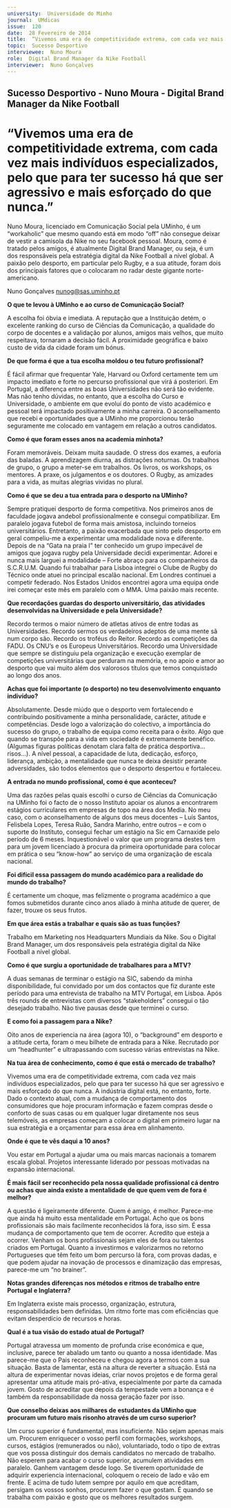 ```yaml
---
university:  Universidade do Minho
journal:  UMdicas
issue:  120
date:  28 Fevereiro de 2014
title:  “Vivemos uma era de competitividade extrema, com cada vez mais indivíduos especializados, pelo que para ter sucesso há que ser agressivo e mais esforçado do que nunca.”
topic:  Sucesso Desportivo
interviewee:  Nuno Moura
role:  Digital Brand Manager da Nike Football
interviewer:  Nuno Gonçalves
---
```

 

## Sucesso Desportivo - Nuno Moura - Digital Brand Manager da Nike Football 


# “Vivemos uma era de competitividade extrema, com cada vez mais indivíduos especializados, pelo que para ter sucesso há que ser agressivo e mais esforçado do que nunca.”

 
Nuno Moura, licenciado em Comunicação Social pela UMinho, é um “workaholic” que mesmo quando está em modo “off” não consegue deixar de vestir a camisola da Nike no seu facebook pessoal.
Moura, como é tratado pelos amigos, é atualmente Digital Brand Manager, ou seja, é um dos responsáveis pela estratégia digital da Nike Football a nível global. A paixão pelo desporto, em particular pelo Rugby, e a sua atitude, foram dois dos principais fatores que o colocaram no radar deste gigante norte-americano.

Nuno Gonçalves 
nunog@sas.uminho.pt 

 
**O que te levou à UMinho e ao curso de Comunicação Social?**

A escolha foi óbvia e imediata. A reputação que a Instituição detém, o excelente ranking do curso de Ciências da Comunicação, a qualidade do corpo de docentes e a validação por alunos, amigos mais velhos, que muito respeitava, tornaram a decisão fácil.
A proximidade geográfica e baixo custo de vida da cidade foram um bónus.

 
**De que forma é que a tua escolha moldou o teu futuro profissional?**

É fácil afirmar que frequentar Yale, Harvard ou Oxford certamente tem um impacto imediato e forte no percurso profissional que virá á posteriori. Em Portugal, a diferença entre as boas Universidades não será tão evidente. Mas não tenho dúvidas, no entanto, que a escolha do Curso e Universidade, o ambiente em que evoluí do ponto de visto académico e pessoal terá impactado positivamente a minha carreira. O aconselhamento que recebi e oportunidades que a UMinho me proporcionou terão seguramente me colocado em vantagem em relação a outros candidatos.

 
**Como é que foram esses anos na academia minhota?**

Foram memoráveis. Deixam muita saudade. O stress dos exames, a euforia das baladas. A aprendizagem diurna, as distrações noturnas. Os trabalhos de grupo, o grupo a meter-se em trabalhos.
Os livros, os workshops, os mentores. A praxe, os julgamentos e os doutores. O Rugby, as amizades para a vida, as muitas alegrias vividas no plural.

 
**Como é que se deu a tua entrada para o desporto na UMinho?**

Sempre pratiquei desporto de forma competitiva.
Nos primeiros anos de faculdade jogava andebol profissionalmente e consegui compatibilizar. Em paralelo jogava futebol de forma mais amistosa, incluindo torneios universitários. Entretanto, a paixão exacerbada que sinto pelo desporto em geral compeliu-me a experimentar uma modalidade nova e diferente. Depois de na “Gata na praia I” ter conhecido um grupo impecável de amigos que jogava rugby pela Universidade decidi experimentar. Adorei e nunca mais larguei a modalidade – Forte abraço para os companheiros da S.C.R.U.M. Quando fui trabalhar para Lisboa integrei o Clube de Rugby do Técnico onde atuei no principal escalão nacional.
Em Londres continuei a competir federado. Nos Estados Unidos encontrei agora uma equipa onde irei começar este mês em paralelo com o MMA. Uma paixão mais recente.

 
**Que recordações guardas do desporto universitário, das atividades desenvolvidas na Universidade e pela Universidade?**

Recordo termos o maior número de atletas ativos de entre todas as Universidades. Recordo sermos os verdadeiros adeptos de uma mente sã num corpo são. Recordo os troféus do Reitor. Recordo as competições da FADU. Os CNU’s e os Europeus Universitários. Recordo uma Universidade que sempre se distinguiu pela organização e execução exemplar de competições universitárias que perduram na memória, e no apoio e amor ao desporto que vai muito além dos valorosos títulos que temos conquistado ao longo dos anos.

 
**Achas que foi importante (o desporto) no teu desenvolvimento enquanto indivíduo?**

Absolutamente. Desde miúdo que o desporto vem fortalecendo e contribuindo positivamente a minha personalidade, carácter, atitude e competências.
Desde logo a valorização do colectivo, a importância do sucesso do grupo, o trabalho de equipa como receita para o êxito. Algo que quando se transpõe para a vida em sociedade é extremamente benéfico. (Algumas figuras políticas denotam clara falta de prática desportiva... risos...). A nível pessoal, a capacidade de luta, dedicação, esforço, liderança, ambição, a mentalidade que nunca te deixa desistir perante adversidades, são todos elementos que o desporto despertou e fortaleceu.

 
**A entrada no mundo profissional, como é que aconteceu?**

Uma das razões pelas quais escolhi o curso de Ciências da Comunicação na UMinho foi o facto de o nosso Instituto apoiar os alunos a encontrarem estágios curriculares em empresas de topo na área dos Media. No meu caso, com o aconselhamento de alguns dos meus docentes – Luís Santos, Felisbela Lopes, Teresa Ruão, Sandra Marinho, entre outros – e com o suporte do Instituto, consegui fechar um estágio na Sic em Carnaxide pelo período de 6 meses. Inquestionável o valor que um programa destes tem para um jovem licenciado à procura da primeira oportunidade para colocar em prática o seu “know-how” ao serviço de uma organização de escala nacional.

 
**Foi difícil essa passagem do mundo académico para a realidade do mundo do trabalho?**

É certamente um choque, mas felizmente o programa académico a que fomos submetidos durante cinco anos aliado à minha atitude de querer, de fazer, trouxe os seus frutos.

 
**Em que área estás a trabalhar e quais são as tuas funções?**

Trabalho em Marketing nos Headquarters Mundiais da Nike. Sou o Digital Brand Manager, um dos responsáveis pela estratégia digital da Nike Football a nível global.

 
**Como é que surgiu a oportunidade de trabalhares para a MTV?**

A duas semanas de terminar o estágio na SIC, sabendo da minha disponibilidade, fui convidado por um dos contactos que fiz durante este período para uma entrevista de trabalho na MTV Portugal, em Lisboa.
Após três rounds de entrevistas com diversos “stakeholders” consegui o tão desejado trabalho. Não tive pausas desde que terminei o curso.

 
**E como foi a passagem para a Nike?**

Oito anos de experiencia na área (agora 10), o “background” em desporto e a atitude certa, foram o meu bilhete de entrada para a Nike. Recrutado por um “headhunter” e ultrapassando com sucesso várias entrevistas na Nike.

 
**Na tua área de conhecimento, como é que está o mercado de trabalho?**

Vivemos uma era de competitividade extrema, com cada vez mais indivíduos especializados, pelo que para ter sucesso há que ser agressivo e mais esforçado do que nunca. A indústria digital está, no entanto, forte. Dado o contexto atual, com a mudança de comportamento dos consumidores que hoje procuram informação e fazem compras desde o conforto de suas casas ou em qualquer lugar diretamente nos seus telemóveis, as empresas começam a colocar o digital em primeiro lugar na sua estratégia e a orçamentar para essa área em alinhamento.

 
**Onde é que te vês daqui a 10 anos?**

Vou estar em Portugal a ajudar uma ou mais marcas nacionais a tomarem escala global. Projetos interessante liderado por pessoas motivadas na expansão internacional.

 
**É mais fácil ser reconhecido pela nossa qualidade profissional cá dentro ou achas que ainda existe a mentalidade de que quem vem de fora é melhor?**

A questão é ligeiramente diferente. Quem é amigo, é melhor. Parece-me que ainda há muito essa mentalidade em Portugal. Acho que os bons profissionais são mais facilmente reconhecidos lá fora, isso sim. É essa mudança de comportamento que tem de ocorrer. Acredito que esteja a ocorrer. Venham os bons profissionais sejam eles de fora ou talentos criados em Portugal.
Quanto a investirmos e valorizarmos no retorno Portugueses que têm feito um bom percurso lá fora, com provas dadas, e que podem ajudar na inovação de processos e dinamização das empresas, parece-me um “no brainer”.

 
**Notas grandes diferenças nos métodos e ritmos de trabalho entre Portugal e Inglaterra?**

Em Inglaterra existe mais processo, organização, estrutura, responsabilidades bem definidas. Um ritmo forte mas com eficiências que evitam desperdício de recursos e horas.

 
**Qual é a tua visão do estado atual de Portugal?**

Portugal atravessa um momento de profunda crise económica e que, inclusive, parece ter abalado um tanto ou quanto a nossa identidade. Mas parece-me que o Pais reconheceu e chegou agora a termos com a sua situação. Basta de lamentar, está na altura de reverter a situação. Está na altura de experimentar novas ideias, criar novos projetos e de forma geral apresentar uma atitude mais pró-ativa, especialmente por parte da camada jovem. Gosto de acreditar que depois da tempestade vem a bonança e é também da responsabilidade da nossa geração fazer por isso.

 
**Que conselho deixas aos milhares de estudantes da UMinho que procuram um futuro mais risonho através de um curso superior?**

Um curso superior é fundamental, mas insuficiente.
Não sejam apenas mais um. Procurem enriquecer o vosso perfil com formações, workshops, cursos, estágios (remunerados ou não), voluntariado, todo o tipo de extras que vos possa distinguir dos demais candidatos no mercado de trabalho. Não esperem para acabar o curso superior, acumulem atividades em paralelo. Ganhem vantagem desde logo. Se tiverem oportunidade de adquirir experiencia internacional, coloquem o receio de lado e vão em frente.
E acima de tudo lutem sempre por aquilo em que acreditam, persigam os vossos sonhos, procurem fazer o que gostam. É quando se trabalha com paixão e gosto que os melhores resultados surgem.

 